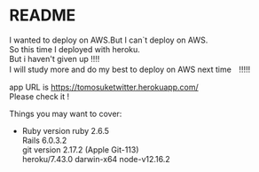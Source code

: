 # README

I wanted to deploy on AWS.But I can`t deploy on AWS.<br>
So this time I deployed with heroku.<br>
But i haven't given up !!!!<br>
I will study more and do my best to deploy on AWS next time　!!!!!<br>

app URL is https://tomosuketwitter.herokuapp.com/ <br>
Please check it !<br>

Things you may want to cover:

* Ruby version
 ruby 2.6.5 <br>
 Rails 6.0.3.2<br>
 git version 2.17.2 (Apple Git-113)<br>
 heroku/7.43.0 darwin-x64 node-v12.16.2<br>

